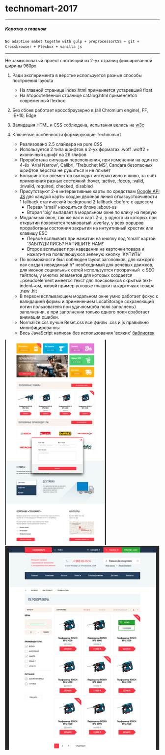 # technomart-2017

***
##### Коротко о главном  
`No adaptive maket togethe with gulp + preprocessorCSS + git + Crossbrowser + Flexbox + vanilla js`
***

Не замысловатый проект состоящий из 2-ух страниц фиксированной ширины 960px

1. Ради эксперимента в вёрстке используется разные способы построения layouta
	* На главной странице index.html применяется устаревший float
	* На второстепенной странице  catalog.html применяется современный flexbox

2. Без сбоев работает кроссбраузерно в (all Chromium engine), FF, IE+10, Edge
3. Валидация HTML и CSS соблюдена, испытания велись на [w3c](https://validator.w3.org/nu/ 'Перейти в этом окне')
4. Ключевые особенности формирующие Technomart
	* Реализовано 2.5 слайдера на pure CSS
	* Используется 2 типа шрифтов в 2-ух форматах .woff .woff2 + иконочный шрифт на 26 глифов
	* Проработана ситуация переполнения, при изменении на один из 4-ёх 'Arial Narrow', Calibri, 'Trebuchet MS', Candara безопасных шрифтов вёрстка не рушиться и не плывет
	* Большинство элементов выглядят интерактивно и живо, за счёт  применения разных состояний :hover, :active, :focus, :valid, :invalid, required, checked, disabled
	* Присутствуют 2-е интерактивные карты по средствам [Google API JS](https://developers.google.com/maps/documentation/javascript/tutorial?hl=ru) для каждой карты создан двойная линия отказоустойчивости 1 fallback статический background 2 fallback ::before с адресом
		* Первая 'small' находиться блоке .about-us
		* Вторая 'big' выпадает в модальном окне по клику на первую
	* Модальных окон, так же как и карт 2-а, у одного из которых при открытии появляется темноватый .overlay, у всех popupов проработаны состояния закрытия на интуитивный крестик или клавишу ESC 
		* Первое всплывает при нажатии на кнопку под 'small' картой 'ЗАБЛУДИЛИСЬ? НАПИШИТЕ НАМ!'
		* Второе всплывает при наведении на карточки товара и нажатия на появляющуюся зеленую кнопку 'КУПИТЬ'
	* По возможности был соблюден layout заголовков, для каждого nav создан невидимый h* необходимый для речевых движков, для иконок социальных сетей используется прозрачный <img> с SEO тайтлом, у многих элементов для которых создается ::pseudoelement имеется текст для поисковиков скрытый text-indent~ом, живой пример угловые плашки на карточках товара .new .hit
	* В первом всплывающем модальном окне умно работает фокус с валидацией формы и применением LocalStorage сохраняющий логин пользователя при удачном(оба поля заполнены) заполнении, а при заполнении только одного поля сработает анимация ошибки.
	* Normalize.css лучше Reset.css все файлы .css и js правильно минифицированны
	* Весь JavaScript написан без использования 'всяких' [библиотек](https://jquery.com/ ':shit:')
	
	


![maket-image1](https://github.com/Oxenz/technomart-2017/blob/master/img/pre/page1.jpg "Часть макета главной страницы index.html")
![maket-image2](https://github.com/Oxenz/technomart-2017/blob/master/img/pre/page2.jpg "Часть макета второстепенной страницы catalog.html")

